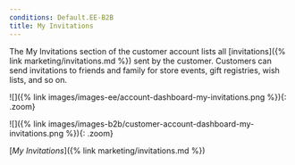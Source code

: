 ```yaml
---
conditions: Default.EE-B2B
title: My Invitations
---
```


The My Invitations section of the customer account lists all [invitations]({% link marketing/invitations.md %}) sent by the customer. Customers can send invitations to friends and family for store events, gift registries, wish lists, and so on. 

<!--{% if "Default.EE ONLY" contains site.edition %}-->
![]({% link images/images-ee/account-dashboard-my-invitations.png %}){: .zoom}
<!--{% endif %}-->
<!--{% if "Default.B2B Only" contains site.edition %}-->
![]({% link images/images-b2b/customer-account-dashboard-my-invitations.png %}){: .zoom}
<!--{% endif %}-->
[_My Invitations_]({% link marketing/invitations.md %})
